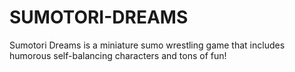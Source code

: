# SUMOTORI-DREAMS
Sumotori Dreams is a miniature sumo wrestling game that includes humorous self-balancing characters and tons of fun!

